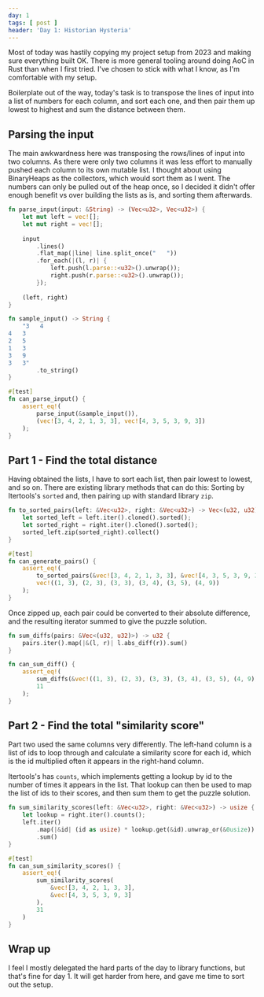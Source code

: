 ```yaml
---
day: 1
tags: [ post ]
header: 'Day 1: Historian Hysteria'
---
```


Most of today was hastily copying my project setup from 2023 and making sure everything built OK. There is more
general tooling around doing AoC in Rust than when I first tried. I've chosen to stick with what I know, as I'm
comfortable with my setup.

Boilerplate out of the way, today's task is to transpose the lines of input into a list of numbers for each column,
and sort each one, and then pair them up lowest to highest and sum the distance between them.

## Parsing the input

The main awkwardness here was transposing the rows/lines of input into two columns. As there were only two columns it
was less effort to manually pushed each column to its own mutable list. I thought about using BinaryHeaps as the
collectors, which would sort them as I went. The numbers can only be pulled out of the heap once, so I decided it
didn't offer enough benefit vs over building the lists as is, and sorting them afterwards.

```rust
fn parse_input(input: &String) -> (Vec<u32>, Vec<u32>) {
    let mut left = vec![];
    let mut right = vec![];
    
    input
        .lines()
        .flat_map(|line| line.split_once("   "))
        .for_each(|(l, r)| {
            left.push(l.parse::<u32>().unwrap());
            right.push(r.parse::<u32>().unwrap());
        });
    
    (left, right)
}

fn sample_input() -> String {
    "3   4
4   3
2   5
1   3
3   9
3   3"
        .to_string()
}

#[test]
fn can_parse_input() {
    assert_eq!(
        parse_input(&sample_input()),
        (vec![3, 4, 2, 1, 3, 3], vec![4, 3, 5, 3, 9, 3])
    );
}
```

## Part 1 - Find the total distance

Having obtained the lists, I have to sort each list, then pair lowest to lowest, and so on. There are existing
library methods that can do this: Sorting by Itertools's `sorted` and, then pairing up with standard library `zip`.

```rust
fn to_sorted_pairs(left: &Vec<u32>, right: &Vec<u32>) -> Vec<(u32, u32)> {
    let sorted_left = left.iter().cloned().sorted();
    let sorted_right = right.iter().cloned().sorted();
    sorted_left.zip(sorted_right).collect()
}

#[test]
fn can_generate_pairs() {
    assert_eq!(
        to_sorted_pairs(&vec![3, 4, 2, 1, 3, 3], &vec![4, 3, 5, 3, 9, 3]),
        vec!((1, 3), (2, 3), (3, 3), (3, 4), (3, 5), (4, 9))
    );
}
```

Once zipped up, each pair could be converted to their absolute difference, and the resulting iterator summed to give
the puzzle solution.

```rust
fn sum_diffs(pairs: &Vec<(u32, u32)>) -> u32 {
    pairs.iter().map(|&(l, r)| l.abs_diff(r)).sum()
}

fn can_sum_diff() {
    assert_eq!(
        sum_diffs(&vec!((1, 3), (2, 3), (3, 3), (3, 4), (3, 5), (4, 9))),
        11
    );
}
```

## Part 2 - Find the total "similarity score"

Part two used the same columns very differently. The left-hand column is a list of ids to loop through and calculate a
similarity score for each id, which is the id multiplied often it appears in the right-hand column.

Itertools's has `counts`, which implements getting a lookup by id to the number of times it appears in the list.
That lookup can then be used to map the list of ids to their scores, and then sum them to get the puzzle solution.

```rust
fn sum_similarity_scores(left: &Vec<u32>, right: &Vec<u32>) -> usize {
    let lookup = right.iter().counts();
    left.iter()
        .map(|&id| (id as usize) * lookup.get(&id).unwrap_or(&0usize))
        .sum()
}

#[test]
fn can_sum_similarity_scores() {
    assert_eq!(
        sum_similarity_scores(
            &vec![3, 4, 2, 1, 3, 3],
            &vec![4, 3, 5, 3, 9, 3]
        ),
        31
    )
}
```

## Wrap up

I feel I mostly delegated the hard parts of the day to library functions, but that's fine for day 1. It will get
harder from here, and gave me time to sort out the setup.
